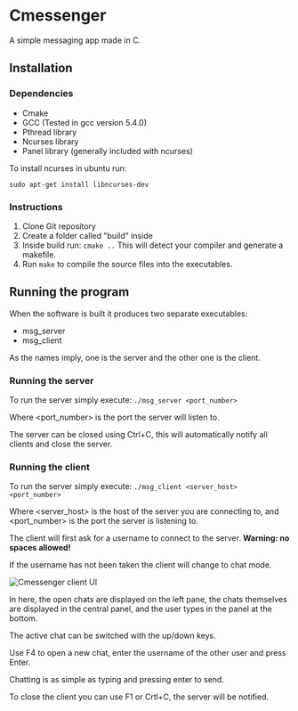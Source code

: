 
# Cmessenger

A simple messaging app made in C.

## Installation

### Dependencies

* Cmake
* GCC (Tested in gcc version 5.4.0)
* Pthread library
* Ncurses library
* Panel library (generally included with ncurses)

To install ncurses in ubuntu run:

```sudo apt-get install libncurses-dev```

### Instructions

1. Clone Git repository
2. Create a folder called "build" inside
3. Inside build run: `cmake ..`   This will detect your compiler and generate a makefile.
4. Run `make`  to compile the source files into the executables.

## Running the program

When the software is built it produces two separate executables:

* msg_server
* msg_client

As the names imply, one is the server and the other one is the client.

### Running the server
To run the server simply execute:
```./msg_server <port_number>```

Where <port_number> is the port the server will listen to.

The server can be closed using Ctrl+C, this will automatically notify all clients and close the server.

### Running the client
To run the server simply execute:
```./msg_client <server_host> <port_number>```

Where <server_host> is the host of the server you are connecting to,
and <port_number> is the port the server is listening to.

The client will first ask for a username to connect to the server. 
**Warning: no spaces allowed!**

If the username has not been taken the client will change to chat mode.

![Cmessenger client UI](https://franspaco.com/resources/Cmessenger.png)

In here, the open chats are displayed on the left pane, the chats themselves are displayed in the central panel, and the user types in the panel at the bottom.

The active chat can be switched with the up/down keys.

Use F4 to open a new chat, enter the username of the other user and press Enter.

Chatting is as simple as typing and pressing enter to send.

To close the client you can use F1 or Crtl+C, the server will be notified.

